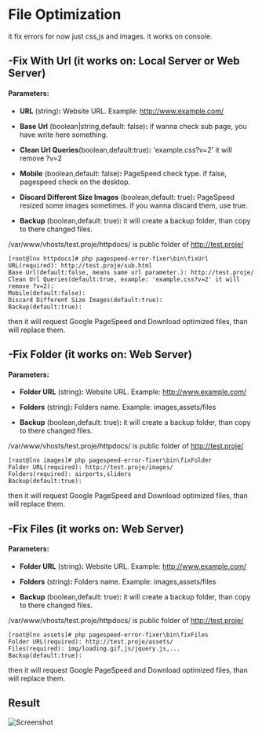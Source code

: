 # File Optimization
it fix errors for now just css,js and images.
it works on console.



-Fix With Url (it works on: Local Server or Web Server)
--------------------------------------
#### Parameters:
- **URL** (string)**:** Website URL. Example: http://www.example.com/

- **Base Url** (boolean|string,default: false)**:** if wanna check sub page, you have write here something.

- **Clean Url Queries**(boolean,default:true)**:** 'example.css?v=2' it will remove ?v=2

- **Mobile** (boolean,default: false)**:** PageSpeed check type. if false, pagespeed check on the desktop.

- **Discard Different Size Images** (boolean,default: true)**:** PageSpeed resized some images sometimes. if you wanna discard them, use true.

- **Backup** (boolean,default: true)**:** it will create a backup folder, than copy to there changed files.

/var/www/vhosts/test.proje/httpdocs/ is public folder of http://test.proje/
```
[root@lnx httpdocs]# php pagespeed-error-fixer\bin\fixUrl
URL(required): http://test.proje/sub.html
Base Url(default:false, means same url parameter.): http://test.proje/
Clean Url Queries(default:true, example: 'example.css?v=2' it will remove ?v=2): 
Mobile(default:false): 
Discard Different Size Images(default:true): 
Backup(default:true): 
```
then it will request Google PageSpeed and Download optimized files, than will replace them.

-Fix Folder (it works on: Web Server)
--------------------------------------

#### Parameters:
- **Folder URL** (string)**:** Website URL. Example: http://www.example.com/

- **Folders** (string)**:** Folders name. Example: images,assets/files

- **Backup** (boolean,default: true)**:** it will create a backup folder, than copy to there changed files.

/var/www/vhosts/test.proje/httpdocs/ is public folder of http://test.proje/
```
[root@lnx images]# php pagespeed-error-fixer\bin\fixFolder
Folder URL(required): http://test.proje/images/
Folders(required): airports,sliders 
Backup(default:true): 
```
then it will request Google PageSpeed and Download optimized files, than will replace them.

-Fix Files (it works on: Web Server)
--------------------------------------
#### Parameters:
- **Folder URL** (string)**:** Website URL. Example: http://www.example.com/

- **Folders** (string)**:** Folders name. Example: images,assets/files

- **Backup** (boolean,default: true)**:** it will create a backup folder, than copy to there changed files.

/var/www/vhosts/test.proje/httpdocs/ is public folder of http://test.proje/
```
[root@lnx assets]# php pagespeed-error-fixer\bin\fixFiles
Folder URL(required): http://test.proje/assets/
Files(required): img/loading.gif,js/jquery.js,...
Backup(default:true): 
```
then it will request Google PageSpeed and Download optimized files, than will replace them.


## Result
![Screenshot](https://i.hizliresim.com/1g8GRb.jpg)